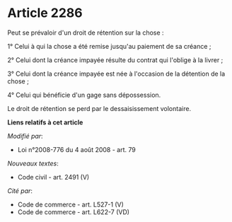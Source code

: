 # Article 2286

Peut se prévaloir d'un droit de rétention sur la chose :

1° Celui à qui la chose a été remise jusqu'au paiement de sa créance ;

2° Celui dont la créance impayée résulte du contrat qui l'oblige à la livrer ;

3° Celui dont la créance impayée est née à l'occasion de la détention de la chose ;

4° Celui qui bénéficie d'un gage sans dépossession.

Le droit de rétention se perd par le dessaisissement volontaire.

**Liens relatifs à cet article**

_Modifié par_:

  - Loi n°2008-776 du 4 août 2008 - art. 79

_Nouveaux textes_:

  - Code civil - art. 2491 (V)

_Cité par_:

  - Code de commerce - art. L527-1 (V)
  - Code de commerce - art. L622-7 (VD)

